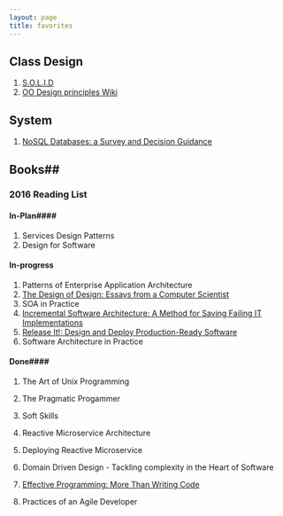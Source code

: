 ```yaml
---
layout: page
title: favorites
---
```


## Class Design

1. [S.O.L.I.D](http://yashchenkon.tech/SOLID/) 
2. [OO Design principles Wiki](http://principles-wiki.net/)

## System ##

1. [NoSQL Databases: a Survey and Decision Guidance](https://medium.baqend.com/nosql-databases-a-survey-and-decision-guidance-ea7823a822d#.ln0dldm12)


## Books##

### 2016 Reading List ###

#### In-Plan####

1. Services Design Patterns
2. Design for Software

#### In-progress ####

1. Patterns of Enterprise Application Architecture
2. [The Design of Design: Essays from a Computer Scientist](https://www.amazon.cn/s?_encoding=UTF8&field-keywords=The%20Design%20of%20Design%3A%20Essays%20from%20a%20Computer%20Scientist&search-alias=books)
3. SOA in Practice
4. [Incremental Software Architecture: A Method for Saving Failing IT Implementations](https://www.amazon.com/Incremental-Software-Architecture-Failing-Implementations/dp/111911764X)
5. [Release It!: Design and Deploy Production-Ready Software](https://www.amazon.com/Release-Production-Ready-Software-Pragmatic-Programmers/dp/0978739213/)
6. Software Architecture in Practice

#### Done####

1. The Art of Unix Programming

2. The Pragmatic Progammer

3. Soft Skills

4. Reactive Microservice Architecture

5. Deploying Reactive Microservice

6. Domain Driven Design - Tackling complexity in the Heart of Software

7. [Effective Programming: More Than Writing Code](https://www.amazon.com/Effective-Programming-More-Than-Writing/dp/147830054X)

8. Practices of an Agile Developer

   ​


